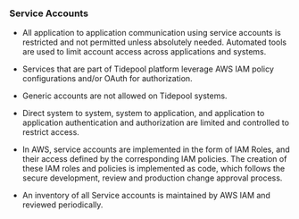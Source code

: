 ### Service Accounts

* All application to application communication using service accounts is
  restricted and not permitted unless absolutely needed. Automated tools are
  used to limit account access across applications and systems.

* Services that are part of Tidepool platform leverage AWS IAM policy
  configurations and/or OAuth for authorization.

* Generic accounts are not allowed on Tidepool systems.

* Direct system to system, system to application, and application to application
  authentication and authorization are limited and controlled to restrict
  access.

* In AWS, service accounts are implemented in the form of IAM Roles, and their
  access defined by the corresponding IAM policies. The creation of these IAM
  roles and policies is implemented as code, which follows the secure
  development, review and production change approval process.

* An inventory of all Service accounts is maintained by AWS IAM and
  reviewed periodically.